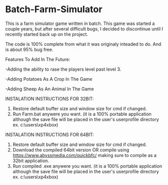 # Batch-Farm-Simulator

This is a farm simulator game written in batch. This game was started a couple years, but after several difficult bugs, I decided to discontinue until I recently started back up on the project.

The code is 100% complete from what it was originaly inteaded to do. And is about 95% bug free.

Features To Add In The Future:

-Adding the ability to rase the players level past level 3.

-Adding Potatoes As A Crop In The Game

-Adding Sheep As An Animal In The Game

INSTALATION INSTRUCTIONS FOR 32BIT:

1. Restore default buffer size and window size for cmd if changed.
2. Run Farm.bat anywere you want. (it is a 100% portable application although the save file will be placed in the user's userprofile directory ex. c:\users\xp4xbox)

INSTALATION INSTRUCTIONS FOR 64BIT:

1. Restore default buffer size and window size for cmd if changed.
2. Download the compiled 64bit version OR compile using https://www.abyssmedia.com/quickbfc/ making sure to compile as a 32bit application.
2. Run compiled .exe anywere you want. (it is a 100% portable application although the save file will be placed in the user's userprofile directory ex. c:\users\xp4xbox)
